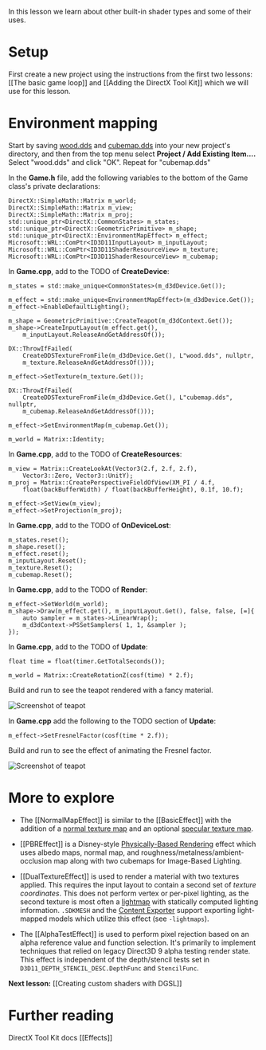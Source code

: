 In this lesson we learn about other built-in shader types and some of their uses.

# Setup
First create a new project using the instructions from the first two lessons: [[The basic game loop]] and
[[Adding the DirectX Tool Kit]] which we will use for this lesson.

# Environment mapping

Start by saving [wood.dds](https://github.com/Microsoft/DirectXTK/wiki/wood.DDS) and [cubemap.dds](https://github.com/Microsoft/DirectXTK/wiki/cubemap.dds) into your new project's directory, and then from the top menu select **Project / Add Existing Item....** Select "wood.dds" and click "OK". Repeat for "cubemap.dds"

In the **Game.h** file, add the following variables to the bottom of the Game class's private declarations:

    DirectX::SimpleMath::Matrix m_world;
    DirectX::SimpleMath::Matrix m_view;
    DirectX::SimpleMath::Matrix m_proj;
    std::unique_ptr<DirectX::CommonStates> m_states;
    std::unique_ptr<DirectX::GeometricPrimitive> m_shape;
    std::unique_ptr<DirectX::EnvironmentMapEffect> m_effect;
    Microsoft::WRL::ComPtr<ID3D11InputLayout> m_inputLayout;
    Microsoft::WRL::ComPtr<ID3D11ShaderResourceView> m_texture;
    Microsoft::WRL::ComPtr<ID3D11ShaderResourceView> m_cubemap;

In **Game.cpp**, add to the TODO of **CreateDevice**:

    m_states = std::make_unique<CommonStates>(m_d3dDevice.Get());

    m_effect = std::make_unique<EnvironmentMapEffect>(m_d3dDevice.Get());
    m_effect->EnableDefaultLighting();

    m_shape = GeometricPrimitive::CreateTeapot(m_d3dContext.Get());
    m_shape->CreateInputLayout(m_effect.get(),
        m_inputLayout.ReleaseAndGetAddressOf());

    DX::ThrowIfFailed(
        CreateDDSTextureFromFile(m_d3dDevice.Get(), L"wood.dds", nullptr,
        m_texture.ReleaseAndGetAddressOf()));

    m_effect->SetTexture(m_texture.Get());

    DX::ThrowIfFailed(
        CreateDDSTextureFromFile(m_d3dDevice.Get(), L"cubemap.dds", nullptr,
        m_cubemap.ReleaseAndGetAddressOf()));

    m_effect->SetEnvironmentMap(m_cubemap.Get());

    m_world = Matrix::Identity;

In **Game.cpp**, add to the TODO of **CreateResources**:

    m_view = Matrix::CreateLookAt(Vector3(2.f, 2.f, 2.f),
        Vector3::Zero, Vector3::UnitY);
    m_proj = Matrix::CreatePerspectiveFieldOfView(XM_PI / 4.f,
        float(backBufferWidth) / float(backBufferHeight), 0.1f, 10.f);

    m_effect->SetView(m_view);
    m_effect->SetProjection(m_proj);

In **Game.cpp**, add to the TODO of **OnDeviceLost**:

    m_states.reset();
    m_shape.reset();
    m_effect.reset();
    m_inputLayout.Reset();
    m_texture.Reset();
    m_cubemap.Reset();

In **Game.cpp**, add to the TODO of **Render**:

    m_effect->SetWorld(m_world);
    m_shape->Draw(m_effect.get(), m_inputLayout.Get(), false, false, [=]{
        auto sampler = m_states->LinearWrap();
        m_d3dContext->PSSetSamplers( 1, 1, &sampler );
    });

In **Game.cpp**, add to the TODO of **Update**:

    float time = float(timer.GetTotalSeconds());

    m_world = Matrix::CreateRotationZ(cosf(time) * 2.f);

Build and run to see the teapot rendered with a fancy material.

![Screenshot of teapot](https://github.com/Microsoft/DirectXTK/wiki/images/screenshotTeapot.PNG)

In **Game.cpp** add the following to the TODO section of **Update**:

    m_effect->SetFresnelFactor(cosf(time * 2.f));

Build and run to see the effect of animating the Fresnel factor.

![Screenshot of teapot](https://github.com/Microsoft/DirectXTK/wiki/images/screenshotTeapot2.PNG)

# More to explore

* The [[NormalMapEffect]] is similar to the [[BasicEffect]] with the addition of a [normal texture map](https://en.wikipedia.org/wiki/Normal_mapping) and an optional [specular texture map](https://en.wikipedia.org/wiki/Specularity).

* [[PBREffect]] is a Disney-style [Physically-Based Rendering](https://en.wikipedia.org/wiki/Physically_based_rendering) effect which uses albedo maps, normal map, and roughness/metalness/ambient-occlusion map along with two cubemaps for Image-Based Lighting.

* [[DualTextureEffect]] is used to render a material with two textures applied. This requires the input layout to contain a second set of _texture coordinates_. This does not perform vertex or per-pixel lighting, as the second texture is most often a [lightmap](https://en.wikipedia.org/wiki/Lightmap) with statically computed lighting information.  ``.SDKMESH`` and the [Content Exporter](http://go.microsoft.com/fwlink/?LinkId=226208) support exporting light-mapped models which utilize this effect (see ``-lightmaps``).

* The [[AlphaTestEffect]] is used to perform pixel rejection based on an alpha reference value and function selection. It's primarily to implement techniques that relied on legacy Direct3D 9 alpha testing render state. This effect is independent of the depth/stencil tests set in ``D3D11_DEPTH_STENCIL_DESC.DepthFunc`` and ``StencilFunc``.

**Next lesson:** [[Creating custom shaders with DGSL]]

# Further reading 

DirectX Tool Kit docs [[Effects]]